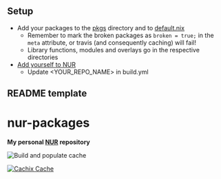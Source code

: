 ## Setup

- Add your packages to the [pkgs](./pkgs) directory and to
   [default.nix](./default.nix)
   * Remember to mark the broken packages as `broken = true;` in the `meta`
     attribute, or travis (and consequently caching) will fail!
   * Library functions, modules and overlays go in the respective directories
- [Add yourself to NUR](https://github.com/nix-community/NUR#how-to-add-your-own-repository)
  - Update <YOUR_REPO_NAME> in build.yml

## README template

# nur-packages

**My personal [NUR](https://github.com/nix-community/NUR) repository**

![Build and populate cache](https://github.com/anttiharju/nur-packages/workflows/Build%20and%20populate%20cache/badge.svg)

[![Cachix Cache](https://img.shields.io/badge/cachix-anttiharju-blue.svg)](https://anttiharju.cachix.org)
